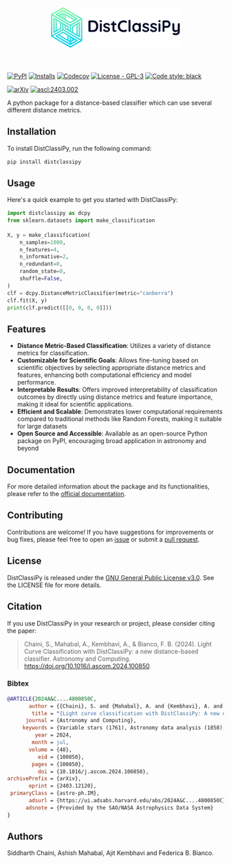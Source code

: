 <h1 align="center">
<picture align="center">
  <source media="(prefers-color-scheme: dark)" srcset="https://raw.githubusercontent.com/sidchaini/DistClassiPy/main/docs/_static/logo-dark.svg" width="300">
  <img alt="DistClassiPy Logo" src="https://raw.githubusercontent.com/sidchaini/DistClassiPy/main/docs/_static/logo.svg" width="300">
</picture>
</h1>
<br>

[![PyPI](https://img.shields.io/pypi/v/distclassipy?color=blue&logo=pypi&logoColor=white)](https://pypi.org/project/distclassipy/)
[![Installs](https://img.shields.io/pypi/dm/distclassipy.svg?label=PyPI%20downloads)](https://pypi.org/project/distclassipy/)
[![Codecov](https://codecov.io/gh/sidchaini/distclassipy/branch/main/graph/badge.svg)](https://codecov.io/gh/sidchaini/distclassipy)
[![License - GPL-3](https://img.shields.io/pypi/l/distclassipy.svg)](https://github.com/sidchaini/distclassipy/blob/main/LICENSE)
[![Code style: black](https://img.shields.io/badge/code%20style-black-000000.svg)](https://github.com/psf/black)

[![arXiv](https://img.shields.io/badge/arXiv-astro--ph%2F2403.12120-red)](https://arxiv.org/abs/2403.12120) 
[![ascl:2403.002](https://img.shields.io/badge/ascl-2403.002-blue.svg?colorB=262255)](https://ascl.net/2403.002)

<!-- [![Paper](https://img.shields.io/badge/DOI-10.1038%2Fs41586--020--2649--2-blue)](
https://doi.org/10.1038/s41586-020-2649-2) -->

A python package for a distance-based classifier which can use several different distance metrics.

## Installation
To install DistClassiPy, run the following command:
```bash
pip install distclassipy
```

## Usage
Here's a quick example to get you started with DistClassiPy:
```python
import distclassipy as dcpy
from sklearn.datasets import make_classification

X, y = make_classification(
    n_samples=1000,
    n_features=4,
    n_informative=2,
    n_redundant=0,
    random_state=0,
    shuffle=False,
)
clf = dcpy.DistanceMetricClassifier(metric="canberra")
clf.fit(X, y)
print(clf.predict([[0, 0, 0, 0]]))
```

## Features
- **Distance Metric-Based Classification**: Utilizes a variety of distance metrics for classification.
- **Customizable for Scientific Goals**: Allows fine-tuning based on scientific objectives by selecting appropriate distance metrics and features, enhancing both computational efficiency and model performance.
- **Interpretable Results**: Offers improved interpretability of classification outcomes by directly using distance metrics and feature importance, making it ideal for scientific applications.
- **Efficient and Scalable**: Demonstrates lower computational requirements compared to traditional methods like Random Forests, making it suitable for large datasets
- **Open Source and Accessible**: Available as an open-source Python package on PyPI, encouraging broad application in astronomy and beyond

## Documentation

For more detailed information about the package and its functionalities, please refer to the [official documentation](https://sidchaini.github.io/DistClassiPy/).

## Contributing
Contributions are welcome! If you have suggestions for improvements or bug fixes, please feel free to open an [issue](https://github.com/sidchaini/DistClassiPy/issues) or submit a [pull request](https://github.com/sidchaini/DistClassiPy/pulls).

## License
DistClassiPy is released under the [GNU General Public License v3.0](https://www.gnu.org/licenses/gpl-3.0.en.html). See the LICENSE file for more details.

## Citation

If you use DistClassiPy in your research or project, please consider citing the paper:
> Chaini, S., Mahabal, A., Kembhavi, A., & Bianco, F. B. (2024). Light Curve Classification with DistClassiPy: a new distance-based classifier. Astronomy and Computing. https://doi.org/10.1016/j.ascom.2024.100850.

### Bibtex


```bibtex
@ARTICLE{2024A&C....4800850C,
       author = {{Chaini}, S. and {Mahabal}, A. and {Kembhavi}, A. and {Bianco}, F.~B.},
        title = "{Light curve classification with DistClassiPy: A new distance-based classifier}",
      journal = {Astronomy and Computing},
     keywords = {Variable stars (1761), Astronomy data analysis (1858), Open source software (1866), Astrostatistics (1882), Classification (1907), Light curve classification (1954), Astrophysics - Instrumentation and Methods for Astrophysics, Astrophysics - Solar and Stellar Astrophysics, Computer Science - Machine Learning},
         year = 2024,
        month = jul,
       volume = {48},
          eid = {100850},
        pages = {100850},
          doi = {10.1016/j.ascom.2024.100850},
archivePrefix = {arXiv},
       eprint = {2403.12120},
 primaryClass = {astro-ph.IM},
       adsurl = {https://ui.adsabs.harvard.edu/abs/2024A&C....4800850C},
      adsnote = {Provided by the SAO/NASA Astrophysics Data System}
}

```
  

<!-- You can also find citation information in the [CITATION.cff](https://github.com/sidchaini/DistClassiPy/CITATION.cff) file. -->


## Authors
Siddharth Chaini, Ashish Mahabal, Ajit Kembhavi and Federica B. Bianco.
